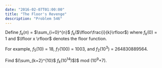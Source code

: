 ```yaml
---
date: "2016-02-07T01:00:00"
title: "The Floor's Revenge"
description: "Problem 546"
---
```


<p>Define <var>f</var><sub><var>k</var></sub>(<var>n</var>) = $\sum_{i=0}^{n}$ <var>f</var><sub><var>k</var></sub>($\lfloor\frac{i}{k}\rfloor$) where <var>f</var><sub><var>k</var></sub>(0) = 1 and $\lfloor x \rfloor$ denotes the floor function.</p>
<p>For example, <var>f</var><sub>5</sub>(10) = 18, <var>f</var><sub>7</sub>(100) = 1003, and <var>f</var><sub>2</sub>(10<sup>3</sup>) = 264830889564.</p>
<p>Find $(\sum_{k=2}^{10}$ <var>f</var><sub><var>k</var></sub>(10<sup>14</sup>)$)$ mod (10<sup>9</sup>+7).</p>


